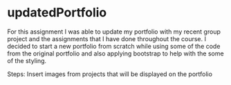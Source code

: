 # updatedPortfolio

For this assignment I was able to update my portfolio with my recent group project and the assignments that I have done throughout the course. I decided to start a new portfolio from scratch while using some of the code from the original portfolio and also applying bootstrap to help with the some of the styling.

Steps:
    Insert images from projects that will be displayed on the portfolio
    